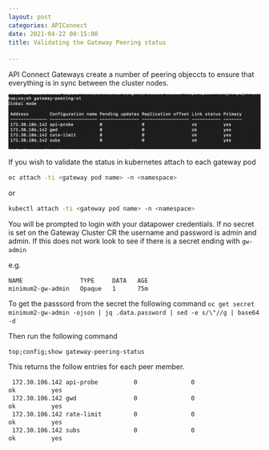 ```yaml
---
layout: post
categories: APIConnect
date: 2021-04-22 00:15:00
title: Validating the Gateway Peering status

---
```

API Connect Gateways create a number of peering objeccts to ensure that everything is in sync between the cluster nodes.

![GatewayPeerStatus](/images/gwpeer.png)

<!--more-->

If you wish to validate the status in kubernetes attach to each gateway pod

```bash
oc attach -ti <gateway pod name> -n <namespace>
```

or

```bash
kubectl attach -ti <gateway pod name> -n <namespace>
```

You will be prompted to login with your datapower credentials.  If no secret is set on the Gateway Cluster CR the username and password is admin and admin. If this does not work look to see if there is a secret ending with `gw-admin`

e.g.

```
NAME                TYPE     DATA   AGE
minimum2-gw-admin   Opaque   1      75m
```

To get the passsord from the secret the following command  `oc get secret minimum2-gw-admin -ojson | jq .data.password | sed -e s/\"//g | base64 -d`


Then run the  following command

```
top;config;show gateway-peering-status
```

This returns the follow entries for each peer member.
```
 172.30.106.142 api-probe          0               0                  ok          yes     
 172.30.106.142 gwd                0               0                  ok          yes     
 172.30.106.142 rate-limit         0               0                  ok          yes     
 172.30.106.142 subs               0               0                  ok          yes     
```
